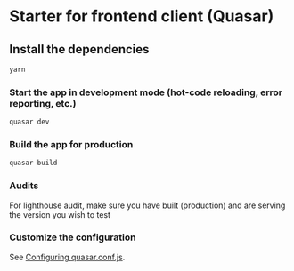 # Starter for frontend client (Quasar)

## Install the dependencies
```bash
yarn
```

### Start the app in development mode (hot-code reloading, error reporting, etc.)
```bash
quasar dev
```


### Build the app for production
```bash
quasar build
```

### Audits
For lighthouse audit, make sure you have built (production) and are serving the version you wish to test


### Customize the configuration
See [Configuring quasar.conf.js](https://quasar.dev/quasar-cli/quasar-conf-js).
